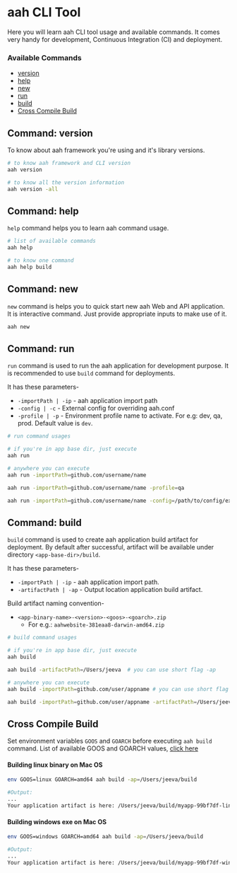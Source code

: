 # aah CLI Tool

Here you will learn aah CLI tool usage and available commands. It comes very handy for development, Continuous Integration (CI) and deployment.

### Available Commands
  * [version](#command-version)
  * [help](#command-help)  
  * [new](#command-new)
  * [run](#command-run)
  * [build](#command-build)
  * [Cross Compile Build](#cross-compile-build)

## Command: version

To know about aah framework you're using and it's library versions.
```bash
# to know aah framework and CLI version
aah version

# to know all the version information
aah version -all
```

## Command: help

`help` command helps you to learn aah command usage.

```bash
# list of available commands
aah help

# to know one command
aah help build
```

## Command: new

`new` command is helps you to quick start new aah Web and API application. It is interactive command. Just provide appropriate inputs to make use of it.

```bash
aah new
```

## Command: run

`run` command is used to run the aah application for development purpose. It is recommended to use `build` command for deployments.

It has these parameters-

  * `-importPath | -ip` - aah application import path
  * `-config | -c` - External config for overriding aah.conf
  * `-profile | -p` - Environment profile name to activate. For e.g: dev, qa, prod. Default value is `dev`.

```bash
# run command usages

# if you're in app base dir, just execute
aah run

# anywhere you can execute
aah run -importPath=github.com/username/name

aah run -importPath=github.com/username/name -profile=qa

aah run -importPath=github.com/username/name -config=/path/to/config/external.conf -profile=qa
```

## Command: build

`build` command is used to create aah application build artifact for deployment. By default after successful, artifact will be available under directory `<app-base-dir>/build`.

It has these parameters-

  * `-importPath | -ip` - aah application import path.
  * `-artifactPath | -ap` - Output location application build artifact.

Build artifact naming convention-

  * `<app-binary-name>-<version>-<goos>-<goarch>.zip`
      - For e.g.: `aahwebsite-381eaa8-darwin-amd64.zip`

```bash
# build command usages

# if you're in app base dir, just execute
aah build

aah build -artifactPath=/Users/jeeva  # you can use short flag -ap

# anywhere you can execute
aah build -importPath=github.com/user/appname # you can use short flag -ip

aah build -importPath=github.com/user/appname -artifactPath=/Users/jeeva
```

## Cross Compile Build
Set environment variables `GOOS` and `GOARCH` before executing `aah build` command. List of available GOOS and GOARCH values, [click here](https://golang.org/doc/install/source#environment)

#### Building linux binary on Mac OS
```bash
env GOOS=linux GOARCH=amd64 aah build -ap=/Users/jeeva/build

#Output:
...
Your application artifact is here: /Users/jeeva/build/myapp-99bf7df-linux-amd64.zip
```

#### Building windows exe on Mac OS
```bash
env GOOS=windows GOARCH=amd64 aah build -ap=/Users/jeeva/build

#Output:
...
Your application artifact is here: /Users/jeeva/build/myapp-99bf7df-windows-amd64.zip
```
